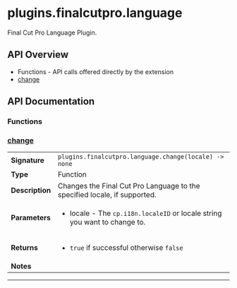 # plugins.finalcutpro.language

Final Cut Pro Language Plugin.

## API Overview
* Functions - API calls offered directly by the extension
 * [change](#change)

## API Documentation

### Functions


### [change](#change)

|                                             |                                                                                     |
| --------------------------------------------|-------------------------------------------------------------------------------------|
| **Signature**                               | `plugins.finalcutpro.language.change(locale) -> none`                                                                    |
| **Type**                                    | Function                                                                     |
| **Description**                             | Changes the Final Cut Pro Language to the specified locale, if supported.                                                                     |
| **Parameters**                              | <ul><li>locale - The `cp.i18n.localeID` or locale string you want to change to.</li></ul> |
| **Returns**                                 | <ul><li>`true` if successful otherwise `false`</li></ul>          |
| **Notes**                                   | <ul></ul>                |

---
